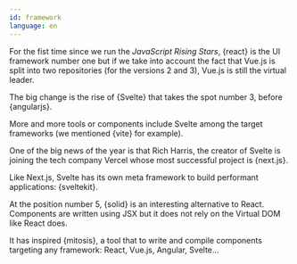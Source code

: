 ```yaml
---
id: framework
language: en
---
```


For the fist time since we run the _JavaScript Rising Stars_, {react} is the UI framework number one but if we take into account the fact that Vue.js is split into two repositories (for the versions 2 and 3), Vue.js is still the virtual leader.

The big change is the rise of {Svelte} that takes the spot number 3, before {angularjs}.

More and more tools or components include Svelte among the target frameworks (we mentioned {vite} for example).

One of the big news of the year is that Rich Harris, the creator of Svelte is joining the tech company Vercel whose most successful project is {next.js}.

Like Next.js, Svelte has its own meta framework to build performant applications: {sveltekit}.

At the position number 5, {solid} is an interesting alternative to React. Components are written using JSX but it does not rely on the Virtual DOM like React does.

It has inspired {mitosis}, a tool that to write and compile components targeting any framework: React, Vue.js, Angular, Svelte...
